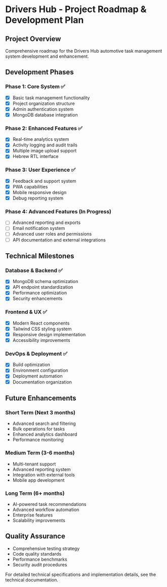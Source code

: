 # Drivers Hub - Project Roadmap & Development Plan

## Project Overview

Comprehensive roadmap for the Drivers Hub automotive task management system development and enhancement.

## Development Phases

### Phase 1: Core System ✅
- [x] Basic task management functionality
- [x] Project organization structure
- [x] Admin authentication system
- [x] MongoDB database integration

### Phase 2: Enhanced Features ✅
- [x] Real-time analytics system
- [x] Activity logging and audit trails
- [x] Multiple image upload support
- [x] Hebrew RTL interface

### Phase 3: User Experience ✅
- [x] Feedback and support system
- [x] PWA capabilities
- [x] Mobile responsive design
- [x] Debug reporting system

### Phase 4: Advanced Features (In Progress)
- [ ] Advanced reporting and exports
- [ ] Email notification system
- [ ] Advanced user roles and permissions
- [ ] API documentation and external integrations

## Technical Milestones

### Database & Backend ✅
- [x] MongoDB schema optimization
- [x] API endpoint standardization
- [x] Performance optimization
- [x] Security enhancements

### Frontend & UX ✅
- [x] Modern React components
- [x] Tailwind CSS styling system
- [x] Responsive design implementation
- [x] Accessibility improvements

### DevOps & Deployment ✅
- [x] Build optimization
- [x] Environment configuration
- [x] Deployment automation
- [x] Documentation organization

## Future Enhancements

### Short Term (Next 3 months)
- Advanced search and filtering
- Bulk operations for tasks
- Enhanced analytics dashboard
- Performance monitoring

### Medium Term (3-6 months)
- Multi-tenant support
- Advanced reporting system
- Integration with external tools
- Mobile app development

### Long Term (6+ months)
- AI-powered task recommendations
- Advanced workflow automation
- Enterprise features
- Scalability improvements

## Quality Assurance

- Comprehensive testing strategy
- Code quality standards
- Performance benchmarks
- Security audit procedures

For detailed technical specifications and implementation details, see the technical documentation. 